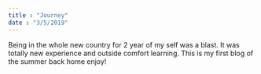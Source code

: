 ```yaml
---
title : "Journey"
date : "3/5/2019"
---
```


Being in the whole new country for 2 year of my self was a blast. It was totally new experience and outside comfort learning. This is my first blog of the summer back home enjoy!
